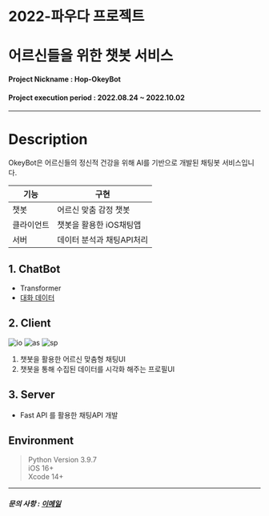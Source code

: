 # 2022-파우다 프로젝트
# 어르신들을 위한 챗봇 서비스

#### Project Nickname : Hop-OkeyBot

#### Project execution period : 2022.08.24 ~ 2022.10.02

-----------------------

# Description
OkeyBot은 어르신들의 정신적 건강을 위해 AI를 기반으로 개발된 채팅봇 서비스입니다.

|기능|구현|
|---|---|
|챗봇|어르신 맞춤 감정 챗봇|
|클라이언트|챗봇을 활용한 iOS채팅앱|
|서버|데이터 분석과 채팅API처리|

## 1. ChatBot
 * Transformer
 * [대화 데이터](https://aihub.or.kr/aihubdata/data/view.do?currMenu=115&topMenu=100&aihubDataSe=realm&dataSetSn=86)
## 2. Client

![io](https://user-images.githubusercontent.com/70710995/193416544-8863b97e-565a-403c-a343-54ecf3188c6c.png)
![as](https://user-images.githubusercontent.com/70710995/193453863-a09361ba-7028-4226-b12b-bdeb42b6d7ce.png)
![sp](https://user-images.githubusercontent.com/70710995/193416665-d4281170-8323-4e53-a6ba-543088ec81d3.png)

1. 챗봇을 활용한 어르신 맞춤형 채팅UI
2. 챗봇을 통해 수집된 데이터를 시각화 해주는 프로필UI


## 3. Server
 * Fast API 를 활용한 채팅API 개발
 
## Environment
> Python Version 3.9.7  
> iOS 16+   
> Xcode 14+  

-----------------------

##### 문의 사항 : [이메일](https://google.co.kr)
